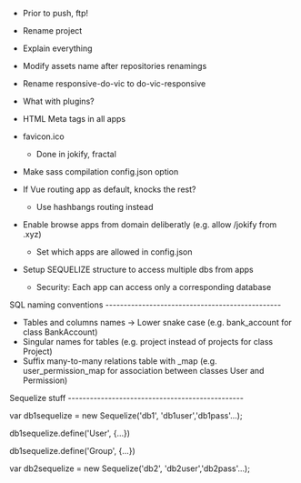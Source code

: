 - Prior to push, ftp!

- Rename project
- Explain everything
- Modify assets name after repositories renamings

- Rename responsive-do-vic to do-vic-responsive

- What with plugins?

- HTML Meta tags in all apps
- favicon.ico
	- Done in jokify, fractal

- Make sass compilation config.json option

- If Vue routing app as default, knocks the rest?
	- Use hashbangs routing instead

- Enable browse apps from domain deliberatly (e.g. allow /jokify from .xyz)
	- Set which apps are allowed in config.json

- Setup SEQUELIZE structure to access multiple dbs from apps
	- Security: Each app can access only a corresponding database

SQL naming conventions ------------------------------------------------

- Tables and columns names -> Lower snake case (e.g. bank_account for class BankAccount)
- Singular names for tables (e.g. project instead of projects for class Project)
- Suffix many-to-many relations table with _map (e.g. user_permission_map for association between classes User and Permission)

Sequelize stuff ------------------------------------------------

var db1sequelize = new Sequelize('db1', 'db1user','db1pass'...);

db1sequelize.define('User', {...})

db1sequelize.define('Group', {...})

var db2sequelize = new Sequelize('db2', 'db2user','db2pass'...);

